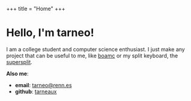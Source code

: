 +++
title = "Home"
+++

# Hello, I'm tarneo!

I am a college student and computer science enthusiast. I just make any project that can be useful to me, like [boamc](https://github.com/boa-mc) or my split keyboard, the [supersplit](blog/split-keyboard).

**Also me**:
- **email**: tarneo@renn.es
- **github**: [tarneaux](https://github.com/tarneaux)
